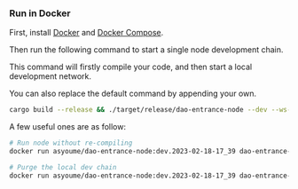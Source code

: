 
### Run in Docker

First, install [Docker](https://docs.docker.com/get-docker/) and
[Docker Compose](https://docs.docker.com/compose/install/).  

Then run the following command to start a single node development chain.  

This command will firstly compile your code, and then start a local development network.  

You can also replace the default command by appending your own.  

```bash
cargo build --release && ./target/release/dao-entrance-node --dev --ws-external
```

A few useful ones are as follow:  

```bash
# Run node without re-compiling
docker run asyoume/dao-entrance-node:dev.2023-02-18-17_39 dao-entrance-node --dev --ws-external

# Purge the local dev chain
docker run asyoume/dao-entrance-node:dev.2023-02-18-17_39 dao-entrance-node purge-chain --dev
```